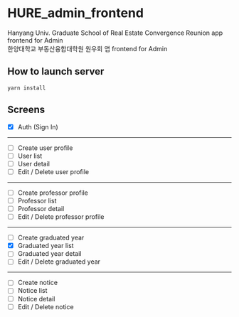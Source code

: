 # HURE_admin_frontend

Hanyang Univ. Graduate School of Real Estate Convergence Reunion app frontend for Admin  
한양대학교 부동산융합대학원 원우회 앱 frontend for Admin

## How to launch server

```shell
yarn install
```

## Screens

- [x] Auth (Sign In)

---

- [ ] Create user profile
- [ ] User list
- [ ] User detail
- [ ] Edit / Delete user profile

---

- [ ] Create professor profile
- [ ] Professor list
- [ ] Professor detail
- [ ] Edit / Delete professor profile

---

- [ ] Create graduated year
- [x] Graduated year list
- [ ] Graduated year detail
- [ ] Edit / Delete graduated year

---

- [ ] Create notice
- [ ] Notice list
- [ ] Notice detail
- [ ] Edit / Delete notice
